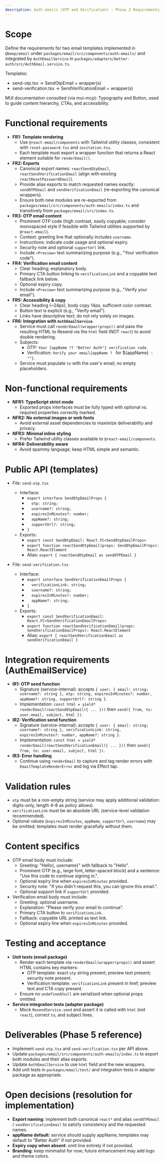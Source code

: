 ```yaml
---
description: Auth emails (OTP and Verification) - Phase 2 Requirements
---
```


# Scope
Define the requirements for two email templates implemented in `@beep/email` under `packages/email/src/components/auth-emails/` and integrated by `AuthEmailService` in `packages/adapters/better-auth/src/AuthEmail.service.ts`.

Templates:
- send-otp.tsx → SendOtpEmail + wrapper(s)
- send-verification.tsx → SendVerificationEmail + wrapper(s)

MUI documentation consulted (via mui-mcp): Typography and Button, used to guide content hierarchy, CTAs, and accessibility.

# Functional requirements
- __FR1: Template rendering__
  - Use `@react-email/components` with Tailwind utility classes, consistent with `reset-password.tsx` and `invitation.tsx`.
  - Each template must export a wrapper function that returns a React element suitable for `renderEmail()`.
- __FR2: Exports__
  - Canonical export names: `reactSendOtpEmail`, `reactSendVerificationEmail` (align with existing `reactResetPasswordEmail`).
  - Provide alias exports to match requested names exactly: `sendOTPEmail` and `sendVerificationEmail` (re-exporting the canonical wrappers).
  - Ensure both new modules are re-exported from `packages/email/src/components/auth-emails/index.ts` and transitively from `packages/email/src/index.ts`.
- __FR3: OTP email content__
  - Prominent OTP code (high contrast, easily copyable; consider monospaced style if feasible with Tailwind utilities supported by `@react-email`).
  - Context: greeting line that optionally includes `username`.
  - Instructions: indicate code usage and optional expiry.
  - Security note and optional `supportUrl` link.
  - Include `<Preview>` text summarizing purpose (e.g., "Your verification code").
- __FR4: Verification email content__
  - Clear heading; explanatory body.
  - Primary CTA button linking to `verificationLink` and a copyable text fallback link below.
  - Optional expiry copy.
  - Include `<Preview>` text summarizing purpose (e.g., "Verify your email").
- __FR5: Accessibility & copy__
  - Clear heading (~24px), body copy 14px, sufficient color contrast.
  - Button text is explicit (e.g., "Verify email").
  - Links have descriptive text; do not rely solely on images.
- __FR6: Integration with `AuthEmailService`__
  - Service must call `renderEmail(wrapper(props))` and pass the resulting HTML to Resend via the `html` field (NOT `react`) to avoid double rendering.
  - Subjects:
    - OTP: `Your {appName ?? "Better Auth"} verification code`.
    - Verification: `Verify your email{appName ? ` for ${appName}` : ""}`.
  - Service must populate `to` with the user's email; no empty placeholders.

# Non-functional requirements
- __NFR1: TypeScript strict mode__
  - Exported props interfaces must be fully typed with optional vs. required properties correctly marked.
- __NFR2: No external images or web fonts__
  - Avoid external asset dependencies to maximize deliverability and privacy.
- __NFR3: Minimal inline styling__
  - Prefer Tailwind utility classes available to `@react-email/components`.
- __NFR4: Deliverability aware__
  - Avoid spammy language; keep HTML simple and semantic.

# Public API (templates)
- File: `send-otp.tsx`
  - Interface:
    - `export interface SendOtpEmailProps {`
    - `  otp: string;`
    - `  username?: string;`
    - `  expiresInMinutes?: number;`
    - `  appName?: string;`
    - `  supportUrl?: string;`
    - `}`
  - Exports:
    - `export const SendOtpEmail: React.FC<SendOtpEmailProps>`
    - `export function reactSendOtpEmail(props: SendOtpEmailProps): React.ReactElement`
    - Alias: `export { reactSendOtpEmail as sendOTPEmail }`

- File: `send-verification.tsx`
  - Interface:
    - `export interface SendVerificationEmailProps {`
    - `  verificationLink: string;`
    - `  username?: string;`
    - `  expiresInMinutes?: number;`
    - `  appName?: string;`
    - `}`
  - Exports:
    - `export const SendVerificationEmail: React.FC<SendVerificationEmailProps>`
    - `export function reactSendVerificationEmail(props: SendVerificationEmailProps): React.ReactElement`
    - Alias: `export { reactSendVerificationEmail as sendVerificationEmail }`

# Integration requirements (AuthEmailService)
- __IR1: OTP send function__
  - Signature (service-internal): accepts `{ user: { email: string; username?: string }, otp: string, expiresInMinutes?: number, appName?: string, supportUrl?: string }`.
  - Implementation: `const html = yield* renderEmail(reactSendOtpEmail({ ... }))` then `send({ from, to: user.email, subject, html })`.
- __IR2: Verification send function__
  - Signature (service-internal): accepts `{ user: { email: string; username?: string }, verificationLink: string, expiresInMinutes?: number, appName?: string }`.
  - Implementation: `const html = yield* renderEmail(reactSendVerificationEmail({ ... }))` then `send({ from, to: user.email, subject, html })`.
- __IR3: Error handling__
  - Continue using `renderEmail` to capture and tag render errors with `EmailTemplateRenderError` and log via Effect tap.

# Validation rules
- `otp` must be a non-empty string (service may apply additional validation: digits-only, length 4–8 as policy allows).
- `verificationLink` must be an absolute URL (service-level validation recommended).
- Optional values (`expiresInMinutes`, `appName`, `supportUrl`, `username`) may be omitted; templates must render gracefully without them.

# Content specifics
- OTP email body must include:
  - Greeting: "Hello{, username}" with fallback to "Hello".
  - Prominent OTP (e.g., large font, letter-spaced block) and a sentence: "Use this code to continue signing in.".
  - Optional expiry line when `expiresInMinutes` provided.
  - Security note: "If you didn't request this, you can ignore this email.".
  - Optional support link if `supportUrl` provided.
- Verification email body must include:
  - Greeting: optional username.
  - Explanation: "Please verify your email to continue".
  - Primary CTA button to `verificationLink`.
  - Fallback: copyable URL printed as text link.
  - Optional expiry line when `expiresInMinutes` provided.

# Testing and acceptance
- __Unit tests (email package)__
  - Render each template via `renderEmail(wrapper(props))` and assert HTML contains key markers:
    - OTP template: exact `otp` string present; preview text present; security note present.
    - Verification template: `verificationLink` present in href; preview text and CTA copy present.
  - Ensure no `undefined`/`null` are serialized when optional props omitted.
- __Service integration tests (adapter package)__
  - Mock `ResendService.send` and assert it is called with `html` (not `react`), correct `to`, and subject lines.

# Deliverables (Phase 5 reference)
- Implement `send-otp.tsx` and `send-verification.tsx` per API above.
- Update `packages/email/src/components/auth-emails/index.ts` to export both modules and their alias exports.
- Update `AuthEmailService` to use `html` field and the new wrappers.
- Add unit tests in `packages/email/test/` and integration tests in adapter package as appropriate.

# Open decisions (resolution for implementation)
- __Export naming__: implement both canonical `react*` and alias `sendOTPEmail` / `sendVerificationEmail` to satisfy consistency and the requested names.
- __appName default__: service should supply appName; templates may default to "Better Auth" if not provided.
- __Expiry copy when absent__: omit line entirely if not provided.
- __Branding__: keep minimalist for now; future enhancement may add logo and theme colors.
